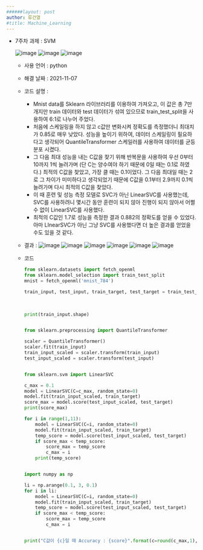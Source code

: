 ```yaml
---
######layout: post
author: 류건열
#title: Machine_Learning
---
```



- 7주차 과제 : SVM

    ![image](https://user-images.githubusercontent.com/34560965/140646570-6f8275f0-90e7-46f8-b3ed-35bd1b69fb07.png)
    ![image](https://user-images.githubusercontent.com/34560965/140646573-8869af06-72bf-49db-abb3-8c08032c6e54.png)
    ![image](https://user-images.githubusercontent.com/34560965/140646576-926df7ba-da4c-48de-94f0-be03571526a9.png)

    - 사용 언어 : python
    - 해결 날짜 : 2021-11-07
    - 코드 설명 : 
         
        - Mnist data를 Sklearn 라이브러리를 이용하여 가져오고, 이 값은 총 7만개지만 train 데이터와 test 데이터가 섞여 있으므로 train_test_split을 사용하여 6:1로 나누어 주었다.
        - 처음에 스케일링을 하지 않고 c값만 변화시켜 정확도를 측정했더니 최대치가 0.85로 매우 낮았다. 성능을 높이기 위하여, 데이터 스케일링이 필요하다고 생각되어 QuantileTransformer 스케일러를 사용하여 데이터를 균등분포 시켰다.
        - 그 다음 최대 성능을 내는 C값을 찾기 위해 반복문을 사용하여 우선 0부터 10까지 1씩 늘려가며 (단 C는 양수여야 하기 때문에 0일 때는 0.1로 하였다.) 최적의 C값을 찾았고, 가장 클 때는 0.1이었다. 그 다음 최대일 때는 2로 그 차이가 미미하다고 생각되었기 때문에 C값을 0.1부터 2.9까지 0.1씩 늘려가며 다시 최적의 C값을 찾았다.
        - 이 때 훈련 및 성능 측정 모델로 SVC가 아닌 LinearSVC를 사용했는데, SVC를 사용하려니 몇시간 동안 훈련이 되지 않아 진행이 되지 않아서 어쩔 수 없이 LinearSVC를 사용했다. 
        - 최적의 C값인 1.7로 성능을 측정한 결과 0.882의 정확도를 얻을 수 있었다. 아마 LInearSVC가 아닌 그냥 SVC를 사용했다면 더 높은 결과를 얻었을 수도 있을 것 같다.


    - 결과 : 
        ![image](https://user-images.githubusercontent.com/34560965/140646579-66d56113-2585-4a9d-af46-35dc92d331dd.png)
        ![image](https://user-images.githubusercontent.com/34560965/140646584-3b288a9d-dc63-4120-ad6d-ab8ff807a932.png)
        ![image](https://user-images.githubusercontent.com/34560965/140646588-0133b184-0d9b-4563-9d71-b7bcdf1ed931.png)
        ![image](https://user-images.githubusercontent.com/34560965/140646590-adbedefe-ab7f-42b7-ae30-f0fa37c8eb21.png)
        ![image](https://user-images.githubusercontent.com/34560965/140646594-61fd5fe6-16f6-4f5a-a04b-3391f4165f1f.png)
        ![image](https://user-images.githubusercontent.com/34560965/140646602-57953dc1-d780-4eb8-8a79-9e5cc0c31dc2.png)


    - 코드	

        ```python
        from sklearn.datasets import fetch_openml
        from sklearn.model_selection import train_test_split
        mnist = fetch_openml('mnist_784')

        train_input, test_input, train_target, test_target = train_test_split(mnist['data'],
                                                                            mnist['target'],
                                                                            test_size=(1/7),
                                                                            random_state=0)
        print(train_input.shape)


        from sklearn.preprocessing import QuantileTransformer

        scaler = QuantileTransformer()
        scaler.fit(train_input)
        train_input_scaled = scaler.transform(train_input)
        test_input_scaled = scaler.transform(test_input)


        from sklearn.svm import LinearSVC

        c_max = 0.1
        model = LinearSVC(C=c_max, random_state=0)
        model.fit(train_input_scaled, train_target)
        score_max = model.score(test_input_scaled, test_target)
        print(score_max)

        for i in range(1,11):
            model = LinearSVC(C=i, random_state=0)
            model.fit(train_input_scaled, train_target)
            temp_score = model.score(test_input_scaled, test_target)
            if score_max < temp_score:
                score_max = temp_score
                c_max = i
            print(temp_score)


        import numpy as np

        li = np.arange(0.1, 3, 0.1)
        for i in li:
            model = LinearSVC(C=i, random_state=0)
            model.fit(train_input_scaled, train_target)
            temp_score = model.score(test_input_scaled, test_target)
            if score_max < temp_score:
                score_max = temp_score
                c_max = i


        print("C값이 {c}일 때 Accuracy : {score}".format(c=round(c_max,1), score=score_max))
        ```
